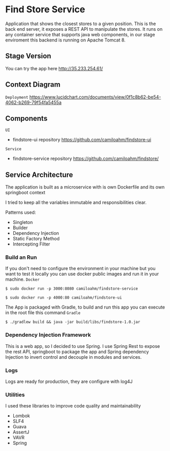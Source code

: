 # Find Store Service

Application that shows the closest stores to a given position. This is the back end server, it exposes a REST API to manipulate the stores. It runs on any container service that supports java web components, in our stage enviroment this backend is running on Apache Tomcat 8.

## Stage Version
You can try the app here http://35.233.254.61/

## Context Diagram

`Deployment`
https://www.lucidchart.com/documents/view/0f1c8b62-be54-4062-b269-79f54fa5455a

## Components

`UI`
* findstore-ui repository https://github.com/camiloahm/findstore-ui

`Service`
* findstore-service repository https://github.com/camiloahm/findstore/

## Service Architecture

The application is built as a microservice with is own Dockerfile and its own springboot context

I tried to keep all the variables immutable and responsibilities clear.

Patterns used:
* Singleton
* Builder 
* Dependency Injection
* Static Factory Method
* Intercepting Filter

### Build an Run
If you don't need to configure the environment in your machine but you want to test it locally you can use docker public images and run it in your machine.
`Docker`
```
$ sudo docker run -p 3000:8080 camiloahm/findstore-service 
```
```
$ sudo docker run -p 4000:80 camiloahm/findstore-ui 
```

The App is packaged with Gradle, to build and run this app you can execute in the root file this command
`Gradle`
```
$ ./gradlew build && java -jar build/libs/findstore-1.0.jar 
```

### Dependency Injection Framework

This is a web app, so I decided to use Spring. I use Spring Rest to expose the rest API, springboot to package the app and Spring dependency Injection to invert control and decouple in modules and services.  


### Logs

Logs are ready for production, they are configure with log4J  

### Utilities

I used these libraries to improve code quality and maintainability 

* Lombok
* SLF4
* Guava 
* AssertJ
* VAVR
* Spring
